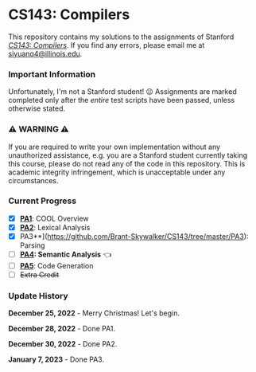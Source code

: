 # CS143: Compilers

This repository contains my solutions to the assignments of Stanford
[*CS143: Compilers*](https://web.stanford.edu/class/cs143/). If you find any errors, please
email me at siyuanq4@illinois.edu.

### Important Information

Unfortunately, I'm not a Stanford student! :wink: Assignments are marked completed only after the *entire* test scripts have been
passed, unless otherwise stated.

### :warning: WARNING :warning:

If you are required to write your own implementation without any unauthorized assistance, e.g. you are a Stanford student currently taking this course, please do not read any of the code in this repository. This is academic integrity infringement, which is unacceptable under any circumstances.

### Current Progress

- [x] [**PA1**](https://github.com/Brant-Skywalker/CS143/tree/master/PA1): COOL Overview
- [x] [**PA2**](https://github.com/Brant-Skywalker/CS143/tree/master/PA2): Lexical Analysis
- [x] PA3**](https://github.com/Brant-Skywalker/CS143/tree/master/PA3): Parsing
- [ ] **[**PA4**](https://github.com/Brant-Skywalker/CS143/tree/master/PA4): Semantic Analysis**  :point_left:
- [ ] [**PA5**](https://github.com/Brant-Skywalker/CS143/tree/master/PA5): Code Generation
- [ ] ~~Extra Credit~~

### Update History

**December 25, 2022** - Merry Christmas! Let's begin.

**December 28, 2022** - Done PA1.

**December 30, 2022** - Done PA2.

**January 7, 2023** - Done PA3.
